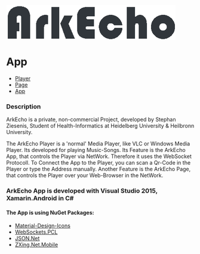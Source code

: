 ![Logo](app/app/Resources/drawable/arkecho_logo_whole_dark.png)

# App

- [Player](https://github.com/stephan-z/arkecho_player)
- [Page](https://github.com/stephan-z/arkecho_page)
- [App](https://github.com/stephan-z/arkecho_app)

### Description
ArkEcho is a private, non-commercial Project, developed by Stephan Ziesenis, Student of Health-Informatics at Heidelberg University & Heilbronn University.

The ArkEcho Player is a 'normal' Media Player, like VLC or Windows Media Player. Its developed for playing Music-Songs.
Its Feature is the ArkEcho App, that controls the Player via NetWork. Therefore it uses the WebSocket Protocoll.
To Connect the App to the Player, you can scan a Qr-Code in the Player or type the Address manually.
Another Feature is the ArkEcho Page, that controls the Player over your Web-Browser in the NetWork.

### ArkEcho App is developed with Visual Studio 2015, Xamarin.Android in C# #
#### The App is using NuGet Packages: 
- [Material-Design-Icons](https://github.com/google/material-design-icons)
- [WebSockets.PCL](https://github.com/NVentimiglia/Websockets.PCL)
- [JSON.Net](https://github.com/JamesNK/Newtonsoft.Json)
- [ZXing.Net.Mobile](https://github.com/Redth/ZXing.Net.Mobile)
